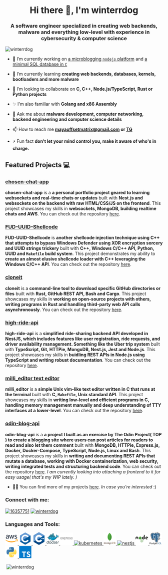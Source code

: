 <h1 align="center">Hi there 👋, I'm winterrdog</h1>
<h3 align="center">A software engineer specialized in creating web backends, malware and everything low-level with experience in cybersecurity & computer science</h3>

<p align="left"> <img src="https://komarev.com/ghpvc/?username=winterrdog&label=Profile%20views&color=0e75b6&style=flat" alt="winterrdog" /> </p>

-   🔭 I’m currently working on [a microblogging `nodejs` platform](https://github.com/winterrdog/odin-blog-api) and [a minimal SQL database in `C`](https://github.com/winterrdog/sqlyte-db)

-   🌱 I’m currently learning **creating web backends, databases, kernels, bootloaders and more malware**

-   👯 I’m looking to collaborate on **C, C++, Node.js/TypeScript, Rust or Python projects**

-   ✨ I'm also familiar with **Golang and x86 Assembly**    

-   💬 Ask me about **malware development, computer networking, backend engineering and computer science details**

-   📫 How to reach me **mayaoffsetmatrix@gmail.com or [TG](https://t.me/winterrdog)**

-   ⚡ Fun fact **don't let your mind control you, make it aware of who's in charge.**

## Featured Projects 💻

### [chosen-chat-app](https://github.com/winterrdog/chosen-chat-app)

**chosen-chat-app** is a **a personal portfolio project geared to learning websockets and real-time chats or updates** built with **Nest.js and websockets on the backend with raw HTML/CSS/JS on the frontend**. This project showcases my skills in **websockets, MongoDB, building realtime chats and AWS**. You can check out the repository [here](https://github.com/winterrdog/chosen-chat-app).

### [FUD-UUID-Shellcode](https://github.com/winterrdog/FUD-UUID-Shellcode)

**FUD-UUID-Shellcode** is **another shellcode injection technique using C++ that attempts to bypass Windows Defender using XOR encryption sorcery and UUID strings trickery** built with **C++, Windows C/C++ API, Python, UUID and `Makefile` build system**. This project demonstrates my ability to **create an almost elusive shellcode loader with C++ leveraging the Windows C/C++ API**. You can check out the repository [here](https://github.com/winterrdog/FUD-UUID-Shellcode).

### [cloneit](https://github.com/winterrdog/cloneit)

**cloneit** is a **command-line tool to download specific GitHub directories or files** built with **Rust, GitHub REST API, Bash and Cargo**. This project showcases my skills in **working on open-source projects with others, writing programs in Rust and handling third-party web API calls asynchronously**. You can check out the repository [here](https://github.com/winterrdog/cloneit).

### [high-ride-api](https://github.com/winterrdog/high-ride-api)

**high-ride-api** is a **simplified ride-sharing backend API developed in NestJS, which includes features like user registration, ride requests, and driver availability management. Something like the Uber trip system** built with **TypeScript, Git, HTTPie, MongoDB, Nest.js, Jest and Node.js**. This project showcases my skills in **buidling REST APIs in Node.js using TypeScript and writing robust documentation**. You can check out the repository [here](https://github.com/winterrdog/high-ride-api).

### [milli_editor text editor](https://github.com/winterrdog/milli_editor)

**milli_editor** is a **simple Unix vim-like text editor written in C that runs at the terminal** built with **C, `Makefile`, Unix standard API**. This project showcases my skills in **writing low-level and efficient programs in C, handling memory management manually and deep understanding of TTY interfaces at a lower-level**. You can check out the repository [here](https://github.com/winterrdog/milli_editor).

### [odin-blog-api](https://github.com/winterrdog/odin-blog-api)

**odin-blog-api** is a **a project I built as an exercise by The Odin Project( TOP ) to create a blogging site where users can post articles for readers to read and also let them comment** built with **MongoDB, HTTPie, Express.js, Docker, Docker-Compose, TypeScript, Node.js, Linux and Bash**. This project showcases my skills in **writing and documenting REST APIs that mutate a database, working with Docker containerization, web security, writing integrated tests and structuring backend code**. You can check out the repository [here](https://github.com/winterrdog/odin-blog-api). _I am currently looking into attaching a frontend to it for easy usage( that's my WIP lately. )_

-   👨‍💻 You can find more of my projects [here](https://github.com/winterrdog?tab=repositories). _In case you're interested_ :)

<h3 align="left">Connect with me:</h3>
<p align="left">
<a href="https://stackoverflow.com/users/16357751" target="blank"><img align="center" src="https://raw.githubusercontent.com/rahuldkjain/github-profile-readme-generator/master/src/images/icons/Social/stack-overflow.svg" alt="16357751" height="30" width="40" /></a>
<a href="https://www.leetcode.com/winterrdog" target="blank"><img align="center" src="https://raw.githubusercontent.com/rahuldkjain/github-profile-readme-generator/master/src/images/icons/Social/leet-code.svg" alt="winterrdog" height="30" width="40" /></a>
</p>

<h3 align="left">Languages and Tools:</h3>
<p align="left"> <a href="https://aws.amazon.com" target="_blank" rel="noreferrer"> <img src="https://raw.githubusercontent.com/devicons/devicon/master/icons/amazonwebservices/amazonwebservices-original-wordmark.svg" alt="aws" width="40" height="40"/> </a> <a href="https://www.cprogramming.com/" target="_blank" rel="noreferrer"> <img src="https://raw.githubusercontent.com/devicons/devicon/master/icons/c/c-original.svg" alt="c" width="40" height="40"/> </a> <a href="https://www.w3schools.com/cpp/" target="_blank" rel="noreferrer"> <img src="https://raw.githubusercontent.com/devicons/devicon/master/icons/cplusplus/cplusplus-original.svg" alt="cplusplus" width="40" height="40"/> </a> <a href="https://www.docker.com/" target="_blank" rel="noreferrer"> <img src="https://raw.githubusercontent.com/devicons/devicon/master/icons/docker/docker-original-wordmark.svg" alt="docker" width="40" height="40"/> </a> <a href="https://expressjs.com" target="_blank" rel="noreferrer"> <img src="https://raw.githubusercontent.com/devicons/devicon/master/icons/express/express-original-wordmark.svg" alt="express" width="40" height="40"/> </a> <a href="https://kubernetes.io" target="_blank" rel="noreferrer"> <img src="https://www.vectorlogo.zone/logos/kubernetes/kubernetes-icon.svg" alt="kubernetes" width="40" height="40"/> </a> <a href="https://www.mongodb.com/" target="_blank" rel="noreferrer"> <img src="https://raw.githubusercontent.com/devicons/devicon/master/icons/mongodb/mongodb-original-wordmark.svg" alt="mongodb" width="40" height="40"/> </a> <a href="https://nestjs.com/" target="_blank" rel="noreferrer"> <img src="https://www.vectorlogo.zone/logos/nestjs/nestjs-icon.svg" alt="nestjs" width="40" height="40"/> </a> <a href="https://nodejs.org" target="_blank" rel="noreferrer"> <img src="https://raw.githubusercontent.com/devicons/devicon/master/icons/nodejs/nodejs-original-wordmark.svg" alt="nodejs" width="40" height="40"/> </a> <a href="https://www.postgresql.org" target="_blank" rel="noreferrer"> <img src="https://raw.githubusercontent.com/devicons/devicon/master/icons/postgresql/postgresql-original-wordmark.svg" alt="postgresql" width="40" height="40"/> </a> <a href="https://www.python.org" target="_blank" rel="noreferrer"> <img src="https://raw.githubusercontent.com/devicons/devicon/master/icons/python/python-original.svg" alt="python" width="40" height="40"/> </a> <a href="https://www.typescriptlang.org/" target="_blank" rel="noreferrer"> <img src="https://raw.githubusercontent.com/devicons/devicon/master/icons/typescript/typescript-original.svg" alt="typescript" width="40" height="40"/> </a> </p>

<p>&nbsp;<img align="center" src="https://github-readme-stats.vercel.app/api?username=winterrdog&show_icons=true&locale=en" alt="winterrdog" /></p>
